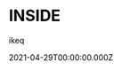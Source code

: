 ---
title: INSIDE
github: https://github.com/ikeq/hexo-theme-inside
demo: https://blog.oniuo.com/theme-inside
license: MIT
author: ikeq
author_link: ''
author_twitter: ''
date: 2021-04-29T00:00:00.000Z
ssg:
  - Hexo
cms: null
css: null
category: null
description: null
draft: true
publish_date: '2017-11-09T03:34:33Z'
update_date: '2022-04-24T05:17:34Z'
github_star: 599
github_fork: 92
---